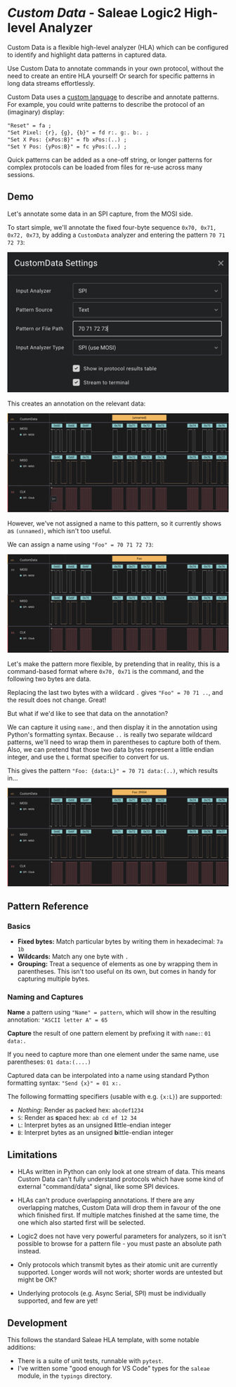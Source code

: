 # _**Custom Data**_ - Saleae Logic2 High-level Analyzer

Custom Data is a flexible high-level analyzer (HLA) which can be configured to identify and
highlight data patterns in captured data.

Use Custom Data to annotate commands in your own protocol, without the need to create an entire HLA
yourself! Or search for specific patterns in long data streams effortlessly.

Custom Data uses a [custom language](#pattern-reference) to describe and annotate patterns. For
example, you could write patterns to describe the protocol of an (imaginary) display:

```
"Reset" = fa ;
"Set Pixel: {r}, {g}, {b}" = fd r:. g:. b:. ;
"Set X Pos: {xPos:B}" = fb xPos:(..) ;
"Set Y Pos: {yPos:B}" = fc yPos:(..) ;
```

Quick patterns can be added as a one-off string, or longer patterns for complex protocols can be
loaded from files for re-use across many sessions.

## Demo

Let's annotate some data in an SPI capture, from the MOSI side.

To start simple, we'll annotate the fixed four-byte sequence `0x70, 0x71, 0x72, 0x73`, by adding a
`CustomData` analyzer and entering the pattern `70 71 72 73`:

![The Analyzer Settings window, showing the pattern "70 71 72 73" entered.](img/settings.png)

This creates an annotation on the relevant data:

![A capture with three channels - MOSI, MISO, and CLK. MOSI has an annotation showing "(unnamed)" for that pattern.](img/steps_1_unnamed.png)

However, we've not assigned a name to this pattern, so it currently shows as `(unnamed)`, which
isn't too useful.

We can assign a name using `"Foo" = 70 71 72 73`:

![The same capture, but with the annotation showing "Foo" instead.](img/steps_2_named.png)

Let's make the pattern more flexible, by pretending that in reality, this is a command-based format
where `0x70, 0x71` is the command, and the following two bytes are data.

Replacing the last two bytes with a wildcard `.` gives `"Foo" = 70 71 ..`, and the result does not
change. Great!

But what if we'd like to see that data on the annotation?

We can capture it using `name:`, and then display it in the annotation using Python's formatting
syntax. Because `..` is really two separate wildcard patterns, we'll need to wrap them in
parentheses to capture both of them. Also, we can pretend that those two data bytes represent a
little endian integer, and use the `L` format specifier to convert for us.

This gives the pattern `"Foo: {data:L}" = 70 71 data:(..)`, which results in...

![The same capture, but with the annotation showing "Foo 29554" instead.](img/steps_3_capture.png)

## Pattern Reference

### Basics

- **Fixed bytes:** Match particular bytes by writing them in hexadecimal: `7a 1b`
- **Wildcards:** Match any one byte with `.`
- **Grouping:** Treat a sequence of elements as one by wrapping them in parentheses. This isn't too
  useful on its own, but comes in handy for capturing multiple bytes.

### Naming and Captures

**Name** a pattern using `"Name" = pattern`, which will show in the resulting annotation: `"ASCII letter A" = 65`

**Capture** the result of one pattern element by prefixing it with `name:`: `01 data:.`

If you need to capture more than one element under the same name, use parentheses: `01 data:(....)`

Captured data can be interpolated into a name using standard Python formatting syntax: `"Send {x}" = 01 x:.`

The following formatting specifiers (usable with e.g. `{x:L}`) are supported:

- _Nothing_: Render as packed hex: `abcdef1234`
- `S`: Render as **s**paced hex: `ab cd ef 12 34`
- `L`: Interpret bytes as an unsigned **l**ittle-endian integer
- `B`: Interpret bytes as an unsigned **b**ittle-endian integer

## Limitations

- HLAs written in Python can only look at one stream of data. This means Custom Data can't fully
  understand protocols which have some kind of external "command/data" signal, like some SPI
  devices.

- HLAs can't produce overlapping annotations. If there are any overlapping matches, Custom Data will
  drop them in favour of the one which finished first. If multiple matches finished at the same
  time, the one which also started first will be selected.

- Logic2 does not have very powerful parameters for analyzers, so it isn't possible to browse for a
  pattern file - you must paste an absolute path instead.

- Only protocols which transmit bytes as their atomic unit are currently supported.
  Longer words will not work; shorter words are untested but might be OK?

- Underlying protocols (e.g. Async Serial, SPI) must be individually supported, and few are yet!

## Development

This follows the standard Saleae HLA template, with some notable additions:

- There is a suite of unit tests, runnable with `pytest`.
- I've written some "good enough for VS Code" types for the `saleae` module, in the `typings`
  directory.

